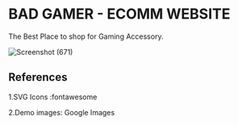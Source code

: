 # BAD GAMER - ECOMM WEBSITE

The Best Place to shop for Gaming Accessory. 

![Screenshot (671)](https://user-images.githubusercontent.com/53683977/154892650-539d9b0c-1ff1-4a1a-bfcb-d4095eae401a.png)



## References

1.SVG Icons :fontawesome

2.Demo images: Google Images
